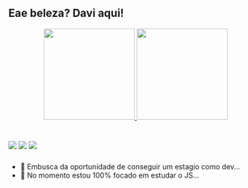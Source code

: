 ## Eae beleza? Davi aqui!

<div align="center">
  <a href="https://github.com/NappOS">
  <img height="180em" src="https://github-readme-stats.vercel.app/api?username=NappOS&show_icons=true&theme=dark&include_all_commits=true&count_private=true"/>
  <img height="180em" src="https://github-readme-stats.vercel.app/api/top-langs/?username=NappOS&layout=compact&langs_count=7&theme=dark"/>
</div>

#

<div>
  <a href = "mailto:davioliveirasanto.work@gmail.com"><img src="https://img.shields.io/badge/-Gmail-%23333?style=for-the-badge&logo=gmail&logoColor=white" target="_blank"></a>
  <a href="https://www.linkedin.com/in/davi-olivera-santos-78b042198/" target="_blank"><img src="https://img.shields.io/badge/-LinkedIn-%230077B5?style=for-the-badge&logo=linkedin&logoColor=white" target="_blank"></a> 
   <a href="https://www.instagram.com/davi._.os/" target="_blank"><img src="https://img.shields.io/badge/-Instagram-%23E4405F?style=for-the-badge&logo=instagram&logoColor=white" target="_blank"></a>
</div>

###

- 🔭 Embusca da oportunidade de conseguir um estagio como dev...
- 🌱 No momento estou 100% focado em estudar o JS...

